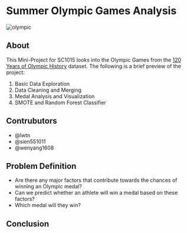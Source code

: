 # Summer Olympic Games Analysis
![olympic](https://user-images.githubusercontent.com/97715547/161469419-e152356b-0fb6-46bf-93e0-edc16a5d41a5.jpg)

## About
This Mini-Project for SC1015 looks into the Olympic Games from the [120 Years of Olympic History](https://www.kaggle.com/datasets/mysarahmadbhat/120-years-of-olympic-history) dataset. The following is a brief preview of the project:
1. Basic Data Exploration
2. Data Cleaning and Merging
3. Medal Analysis and Visualization
4. SMOTE and Random Forest Classifier


## Contrubutors
- @lwtn
- @sien551011
- @wenyang1608

## Problem Definition
- Are there any major factors that contribute towards the chances of winning an Olympic medal?
- Can we predict whether an athlete will win a medal based on these factors?
- Which medal will they win?

## Conclusion

